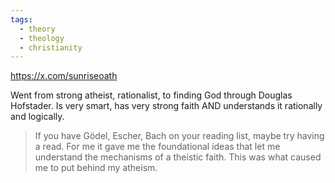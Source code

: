 ```yaml
---
tags:
  - theory
  - theology
  - christianity
---
```

https://x.com/sunriseoath

Went from strong atheist, rationalist, to finding God through Douglas Hofstader. Is very smart, has very strong faith AND understands it rationally and logically. 

> If you have Gödel, Escher, Bach on your reading list, maybe try having a read. For me it gave me the foundational ideas that let me understand the mechanisms of a theistic faith. This was what caused me to put behind my atheism.


